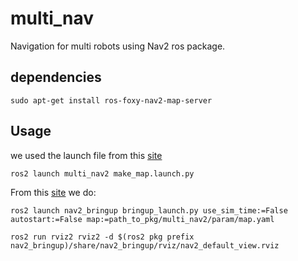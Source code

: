 # multi_nav

Navigation for multi robots using Nav2 ros package.


## dependencies

```
sudo apt-get install ros-foxy-nav2-map-server
```
## Usage

we used the launch file from this [site](https://answers.ros.org/question/398095/ros2-nav2-map_server-problems-loading-map-with-nav2_map_server/)

```
ros2 launch multi_nav2 make_map.launch.py
```

From this [site](https://navigation.ros.org/tutorials/docs/navigation2_on_real_turtlebot3.html) we do:

```
ros2 launch nav2_bringup bringup_launch.py use_sim_time:=False autostart:=False map:=path_to_pkg/multi_nav2/param/map.yaml
```

```
ros2 run rviz2 rviz2 -d $(ros2 pkg prefix nav2_bringup)/share/nav2_bringup/rviz/nav2_default_view.rviz
```
